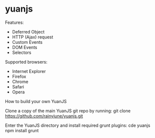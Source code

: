 yuanjs
======

Features:
 * Deferred Object
 * HTTP (Ajax) request
 * Custom Events
 * DOM Events
 * Selectors

Supported browsers:
 * Internet Explorer
 * Firefox
 * Chrome
 * Safari
 * Opera

How to build your own YuanJS

Clone a copy of the main YuanJS git repo by running:
git clone https://github.com/rainyjune/yuanjs.git

Enter the YuanJS directory and install required grunt plugins:
cde yuanjs
npm install 
grunt

